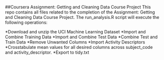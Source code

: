 ##Coursera Assignment: Getting and Cleaning Data Course Project
This repo contains all files related to the completion of the Assignment: Getting and Cleaning Data Course Project. The run_analysis.R script will execute the following operations:

*Download and unzip the UCI Machine Learning Dataset
*Import and Combine Training Data
*Import and Combine Test Data
*Combine Test and Train Data
*Remove Unwanted Columns
*Import Activity Descriptors
*Crosstabulate mean values for all desired columns across subject_code and activity_descriptor.
*Export to tidy.txt